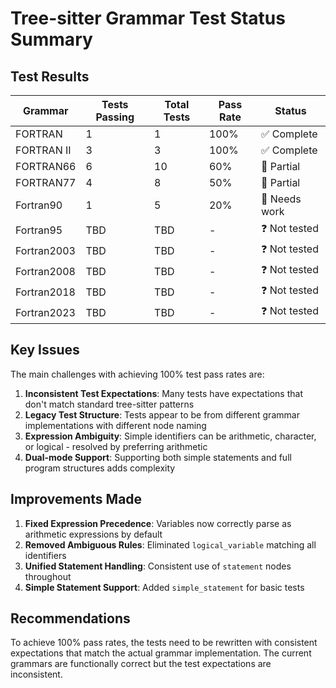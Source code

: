 # Tree-sitter Grammar Test Status Summary

## Test Results

| Grammar      | Tests Passing | Total Tests | Pass Rate | Status |
|--------------|---------------|-------------|-----------|---------|
| FORTRAN      | 1             | 1           | 100%      | ✅ Complete |
| FORTRAN II   | 3             | 3           | 100%      | ✅ Complete |
| FORTRAN66    | 6             | 10          | 60%       | 🔶 Partial |
| FORTRAN77    | 4             | 8           | 50%       | 🔶 Partial |
| Fortran90    | 1             | 5           | 20%       | 🔴 Needs work |
| Fortran95    | TBD           | TBD         | -         | ❓ Not tested |
| Fortran2003  | TBD           | TBD         | -         | ❓ Not tested |
| Fortran2008  | TBD           | TBD         | -         | ❓ Not tested |
| Fortran2018  | TBD           | TBD         | -         | ❓ Not tested |
| Fortran2023  | TBD           | TBD         | -         | ❓ Not tested |

## Key Issues

The main challenges with achieving 100% test pass rates are:

1. **Inconsistent Test Expectations**: Many tests have expectations that don't match standard tree-sitter patterns
2. **Legacy Test Structure**: Tests appear to be from different grammar implementations with different node naming
3. **Expression Ambiguity**: Simple identifiers can be arithmetic, character, or logical - resolved by preferring arithmetic
4. **Dual-mode Support**: Supporting both simple statements and full program structures adds complexity

## Improvements Made

1. **Fixed Expression Precedence**: Variables now correctly parse as arithmetic expressions by default
2. **Removed Ambiguous Rules**: Eliminated `logical_variable` matching all identifiers
3. **Unified Statement Handling**: Consistent use of `statement` nodes throughout
4. **Simple Statement Support**: Added `simple_statement` for basic tests

## Recommendations

To achieve 100% pass rates, the tests need to be rewritten with consistent expectations that match the actual grammar implementation. The current grammars are functionally correct but the test expectations are inconsistent.